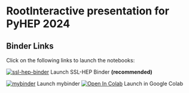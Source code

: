 # RootInteractive presentation for PyHEP 2024


## Binder Links

Click on the following links to launch the notebooks:

[![ssl-hep-binder](https://mybinder.org/badge_logo.svg)](https://binderhub.ssl-hep.org/v2/gh/miranov25/pyhep2024-rootinteractive/HEAD) Launch SSL-HEP Binder __(recommended)__

[![mybinder](https://mybinder.org/badge_logo.svg)](https://mybinder.org/v2/gh/miranov25/pyhep2024-rootinteractive/HEAD) Launch mybinder
[![Open In Colab](https://colab.research.google.com/assets/colab-badge.svg)](https://colab.research.google.com/github/miranov25/pyhep2024-rootinteractive) Launch in Google Colab
